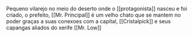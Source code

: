 Pequeno vilarejo no meio do deserto onde o [[protagonista]] nasceu e foi criado, o prefeito, [[Mr. Principal]] é um velho chato que se mantem no poder graças a suas conexoes com a capital, [[Cristalpick]] e seus capangas aliados do xerife [[Mr. Low]]
